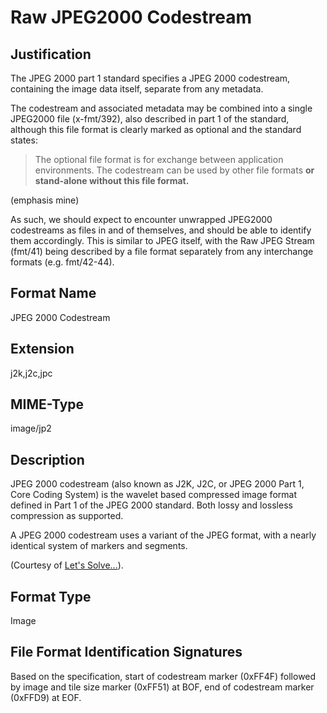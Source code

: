 # Raw JPEG2000 Codestream

## Justification

The JPEG 2000 part 1 standard specifies a JPEG 2000 codestream, containing the 
image data itself, separate from any metadata.

The codestream and associated metadata may be combined into a single JPEG2000 
file (x-fmt/392), also described in part 1 of the standard, although this file
format is clearly marked as optional and the standard states:

> The optional file format is for exchange between application environments.
The codestream can be used by other file formats **or stand-alone without
this file format.**

(emphasis mine)

As such, we should expect to encounter unwrapped JPEG2000 codestreams as files
in and of themselves, and should be able to identify them accordingly. This is
similar to JPEG itself, with the Raw JPEG Stream (fmt/41) being described by a
file format separately from any interchange formats (e.g. fmt/42-44).

## Format Name

JPEG 2000 Codestream

## Extension

j2k,j2c,jpc

## MIME-Type

image/jp2

## Description

JPEG 2000 codestream (also known as J2K, J2C, or JPEG 2000 Part 1, Core Coding
System) is the wavelet based compressed image format defined in Part 1 of the
JPEG 2000 standard. Both lossy and lossless compression as supported.

A JPEG 2000 codestream uses a variant of the JPEG format, with a nearly
identical system of markers and segments.

(Courtesy of [Let's Solve...](http://fileformats.archiveteam.org)).

## Format Type

Image

## File Format Identification Signatures

Based on the specification, start of codestream marker (0xFF4F) followed by
image and tile size marker (0xFF51) at BOF, end of codestream marker (0xFFD9)
at EOF.
